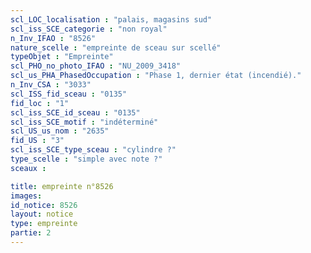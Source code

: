 ```yaml
---
scl_LOC_localisation : "palais, magasins sud"
scl_iss_SCE_categorie : "non royal"
n_Inv_IFAO : "8526"
nature_scelle : "empreinte de sceau sur scellé"
typeObjet : "Empreinte"
scl_PHO_no_photo_IFAO : "NU_2009_3418"
scl_us_PHA_PhasedOccupation : "Phase 1, dernier état (incendié)."
n_Inv_CSA : "3033"
scl_ISS_fid_sceau : "0135"
fid_loc : "1"
scl_iss_SCE_id_sceau : "0135"
scl_iss_SCE_motif : "indéterminé"
scl_US_us_nom : "2635"
fid_US : "3"
scl_iss_SCE_type_sceau : "cylindre ?"
type_scelle : "simple avec note ?"
sceaux :

title: empreinte n°8526
images: 
id_notice: 8526
layout: notice
type: empreinte
partie: 2
---
```

